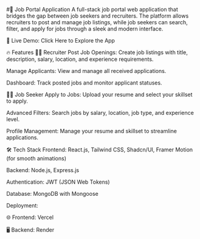 #💼 Job Portal Application
A full-stack job portal web application that bridges the gap between job seekers and recruiters. The platform allows recruiters to post and manage job listings, while job seekers can search, filter, and apply for jobs through a sleek and modern interface.

🚀 Live Demo: Click Here to Explore the App

🔥 Features
👨‍💼 Recruiter
Post Job Openings: Create job listings with title, description, salary, location, and experience requirements.

Manage Applicants: View and manage all received applications.

Dashboard: Track posted jobs and monitor applicant statuses.

👨‍💻 Job Seeker
Apply to Jobs: Upload your resume and select your skillset to apply.

Advanced Filters: Search jobs by salary, location, job type, and experience level.

Profile Management: Manage your resume and skillset to streamline applications.

🛠 Tech Stack
Frontend: React.js, Tailwind CSS, Shadcn/UI, Framer Motion (for smooth animations)

Backend: Node.js, Express.js

Authentication: JWT (JSON Web Tokens)

Database: MongoDB with Mongoose

Deployment:

🌐 Frontend: Vercel

🖥️ Backend: Render
